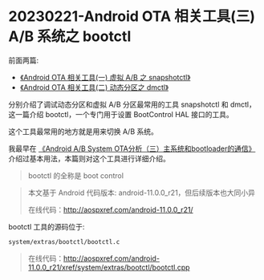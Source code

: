 # 20230221-Android OTA 相关工具(三) A/B 系统之 bootctl

前面两篇:

- [《Android OTA 相关工具(一) 虚拟 A/B 之 snapshotctl》](https://blog.csdn.net/guyongqiangx/article/details/129122159)
- [《Android OTA 相关工具(二) 动态分区之 dmctl》]()

分别介绍了调试动态分区和虚拟 A/B 分区最常用的工具 snapshotctl 和 dmctl，这一篇介绍 bootctl，一个专门用于设置 BootControl HAL 接口的工具。

这个工具最常用的地方就是用来切换 A/B 系统。

我最早在 [《Android A/B System OTA分析（三）主系统和bootloader的通信》](https://blog.csdn.net/guyongqiangx/article/details/72480154) 介绍过基本用法，本篇则对这个工具进行详细介绍。



> bootctl 的全称是 boot control



> 本文基于 Android 代码版本: android-11.0.0_r21，但后续版本也大同小异
>
> 在线代码：http://aospxref.com/android-11.0.0_r21/



bootctl 工具的源码位于:

```bash
system/extras/bootctl/bootctl.c
```

> 在线代码：http://aospxref.com/android-11.0.0_r21/xref/system/extras/bootctl/bootctl.cpp

